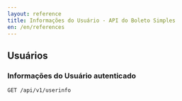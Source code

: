 ```yaml
---
layout: reference
title: Informações do Usuário - API do Boleto Simples
en: /en/references
---
```


## Usuários

### Informações do Usuário autenticado
<code>GET /api/v1/userinfo</code>
